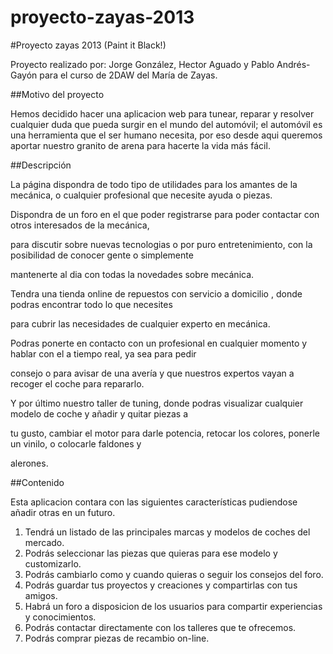 proyecto-zayas-2013
===================
#Proyecto zayas 2013 (Paint it Black!)

Proyecto realizado por: Jorge González, Hector Aguado y Pablo Andrés-Gayón para el curso de 2DAW del María de Zayas.

##Motivo del proyecto

Hemos decidido hacer una aplicacion web para tunear, reparar y resolver cualquier duda que pueda surgir en el
mundo del automóvil; el automóvil es una herramienta que el ser humano necesita, por eso desde aqui queremos
aportar nuestro granito de arena para hacerte la vida más fácil.

##Descripción

La página dispondra de todo tipo de utilidades para los amantes de la mecánica, o cualquier profesional que necesite ayuda o piezas.

Dispondra de un foro en el que poder registrarse para poder contactar con otros interesados de la mecánica,

para discutir sobre nuevas tecnologias o por puro entretenimiento, con la posibilidad de conocer gente o simplemente

mantenerte al dia con todas la novedades sobre mecánica.

Tendra una tienda online de repuestos con servicio a domicilio , donde podras encontrar todo lo que necesites

para cubrir las necesidades de cualquier experto en mecánica.

Podras ponerte en contacto con un profesional en cualquier momento y hablar con el a tiempo real, ya sea para pedir

consejo o para avisar de una avería y que nuestros expertos vayan a recoger el coche para repararlo.

Y por último nuestro taller de tuning, donde podras visualizar cualquier modelo de coche y añadir y quitar piezas a

tu gusto, cambiar el motor para darle potencia, retocar los colores, ponerle un vinilo, o colocarle faldones y

alerones.

##Contenido

Esta aplicacion contara con las siguientes características pudiendose añadir otras en un futuro.

1. Tendrá un listado de las principales marcas y modelos de coches del mercado.
2. Podrás seleccionar las piezas que quieras para ese modelo y customizarlo.
3. Podrás cambiarlo como y cuando quieras o seguir los consejos del foro.
4. Podrás guardar tus proyectos y creaciones y compartirlas con tus amigos.
5. Habrá un foro a disposicion de los usuarios para compartir experiencias y conocimientos.
6. Podrás contactar directamente con los talleres que te ofrecemos.
7. Podrás comprar piezas de recambio on-line.






